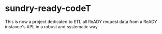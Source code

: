 # sundry-ready-codeT
This is now a project dedicated to ETL all ReADY request data from a ReADY instance's API, in a robust and systematic way.